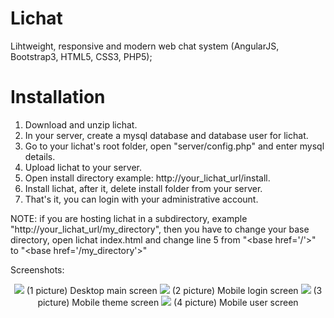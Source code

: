 # Lichat
Lihtweight, responsive and modern web chat system (AngularJS, Bootstrap3, HTML5, CSS3, PHP5);

# Installation
1. Download and unzip lichat.
2. In your server, create a mysql database and database user for lichat.
3. Go to your lichat's root folder, open "server/config.php" and enter mysql details.
4. Upload lichat to your server.
5. Open install directory example: http://your_lichat_url/install.
6. Install lichat, after it, delete install folder from your server.
7. That's it, you can login with your administrative account.

NOTE: if you are hosting lichat in a subdirectory, example "http://your_lichat_url/my_directory", then you have to change your base directory, open lichat index.html and change line 5 from "&#60;base href='/'&#62;" to "&#60;base href='/my_directory'&#62;"

Screenshots:

<p align="center">

<img src="http://teroute.com/jazauskas/img/liscreen2.jpg"/>
(1 picture) Desktop main screen

<img src="http://teroute.com/jazauskas/img/liscreen5.jpg"/>
(2 picture) Mobile login screen

<img src="http://teroute.com/jazauskas/img/liscreen6.jpg"/>
(3 picture) Mobile theme screen

<img src="http://teroute.com/jazauskas/img/liscreen7.jpg"/>
(4 picture) Mobile user screen

</p>


